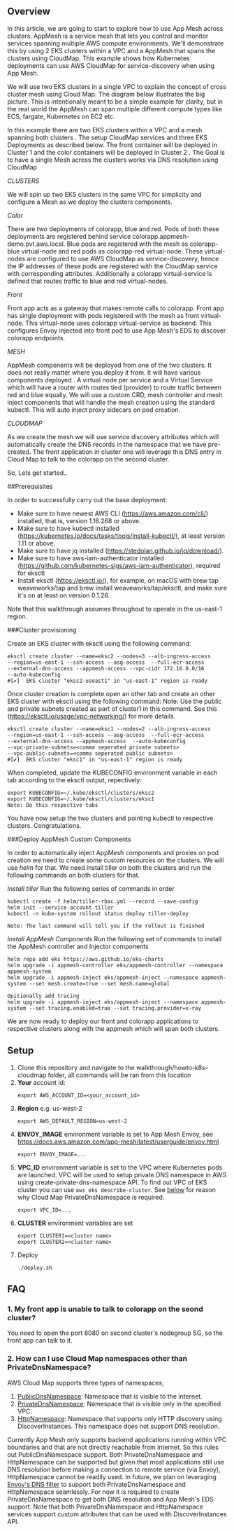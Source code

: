 ## Overview
In this article, we are going to start to explore how to use App Mesh across clusters. AppMesh is a service mesh that lets you control and monitor services spanning multiple AWS compute environments. We'll demonstrate this by using 2 EKS clusters within a VPC and a AppMesh that spans the clusters using CloudMap. This example shows how Kubernetes deployments can use AWS CloudMap for service-discovery when using App Mesh.

We will use two EKS clusters in a single VPC to explain the concept of cross cluster mesh using Cloud Map. The diagram below illustrates the big picture. This is intentionally meant to be a simple example for clarity, but in the real world the AppMesh can span multiple different compute types like ECS, fargate, Kubernetes on EC2 etc.

In this example there are two EKS clusters within a VPC and a mesh spanning both clusters . The setup CloudMap services and three EKS Deployments as described below. The front container will be deployed in Cluster 1 and the color containers will be deployed in Cluster 2 . The Goal is to have a single Mesh across the clusters works via DNS resolution using CloudMap


*CLUSTERS*

We will spin up two EKS clusters in the same VPC for simplicity and configure a Mesh as we deploy the clusters components.

*Color*

There are two deployments of colorapp, blue and red. Pods of both these deployments are registered behind service colorapp.appmesh-demo.pvt.aws.local. Blue pods are registered with the mesh as colorapp-blue virtual-node and red pods as colorapp-red virtual-node. These virtual-nodes are configured to use AWS CloudMap as service-discovery, hence the IP addresses of these pods are registered with the CloudMap service with corresponding attributes.
Additionally a colorapp virtual-service is defined that routes traffic to blue and red virtual-nodes.  

*Front*

Front app acts as a gateway that makes remote calls to colorapp. Front app has single deployment with pods registered with the mesh as front virtual-node. This virtual-node uses colorapp virtual-service as backend. This configures Envoy injected into front pod to use App Mesh's EDS to discover colorapp endpoints.


*MESH*

AppMesh components will be deployed from one of the two clusters. It does not really matter where you deploy it from. It will have various components deployed . A virtual node per service and a Virtual Service which will have a router with routes tied (provider) to route traffic between red and blue equally. We will use a custom CRD, mesh controller and  mesh inject components that will handle the mesh creation using the standard kubectl. This will auto inject proxy sidecars on pod creation.

*CLOUDMAP*

As we create the mesh we will use service discovery attributes which will automatically create the DNS records in the namespace that we have pre-created. The front application in cluster one will leverage this DNS entry in Cloud Map to talk to the colorapp on the second cluster.  

So, Lets get started..

##Prerequisites

In order to successfully carry out the base deployment:

* Make sure to have newest AWS CLI (https://aws.amazon.com/cli/) installed, that is, version 1.16.268 or above.
* Make sure to have kubectl installed (https://kubernetes.io/docs/tasks/tools/install-kubectl/), at least version 1.11 or above.
* Make sure to have jq installed (https://stedolan.github.io/jq/download/).
* Make sure to have aws-iam-authenticator installed (https://github.com/kubernetes-sigs/aws-iam-authenticator), required for eksctl
* Install eksctl (https://eksctl.io/), for example, on macOS with brew tap weaveworks/tap and brew install weaveworks/tap/eksctl, and make sure it's on at least on version 0.1.26.

Note that this walkthrough assumes throughout to operate in the us-east-1 region.

###Cluster provisioning

Create an EKS cluster with eksctl using the following command:
```
eksctl create cluster --name=eksc2 --nodes=3 --alb-ingress-access 
--region=us-east-1 --ssh-access --asg-access  --full-ecr-access  
--external-dns-access --appmesh-access --vpc-cidr 172.16.0.0/16
--auto-kubeconfig
#[✔]  EKS cluster "eksc2-useast1" in "us-east-1" region is ready
```

Once cluster creation is complete open an other tab and create an other EKS cluster with eksctl using the following command:
Note: Use the public and private subnets created as part of cluster1 in this command. See this (https://eksctl.io/usage/vpc-networking/) for more details.
```
eksctl create cluster --name=eksc1 --nodes=2 --alb-ingress-access 
--region=us-east-1 --ssh-access --asg-access  --full-ecr-access  
--external-dns-access --appmesh-access  --auto-kubeconfig 
--vpc-private-subnets=<comma seperated private subnets>
--vpc-public-subnets=<comma seperated public subnets>
#[✔]  EKS cluster "eksc1" in "us-east-1" region is ready
```

When completed, update the KUBECONFIG environment variable in each tab according to the eksctl output, repectively:
```
export KUBECONFIG=~/.kube/eksctl/clusters/eksc2
export KUBECONFIG=~/.kube/eksctl/clusters/eksc1 
Note: Do this respective tabs
```

You have now setup the two clusters and pointing kubectl to respective clusters. Congratulations.

###Deploy AppMesh Custom Components

In order to automatically inject AppMesh components and proxies on pod creation we need to create some custom resources on the clusters. We will use *helm* for that. We need install tiller on both the clusters and run the following commands on both clusters for that.

*Install tiller*
Run the following series of commands in order
```
kubectl create -f helm/tiller-rbac.yml --record --save-config
helm init --service-account tiller
kubectl -n kube-system rollout status deploy tiller-deploy

Note: The last command will tell you if the rollout is finished
```

*Install AppMesh Components*
Run the following set of commands to install the AppMesh controller and Injector components 

```
helm repo add eks https://aws.github.io/eks-charts
helm upgrade -i appmesh-controller eks/appmesh-controller --namespace appmesh-system
helm upgrade -i appmesh-inject eks/appmesh-inject --namespace appmesh-system --set mesh.create=true --set mesh.name=global

Opitionally add tracing
helm upgrade -i appmesh-inject eks/appmesh-inject --namespace appmesh-system --set tracing.enabled=true --set tracing.provider=x-ray
```

We are now ready to deploy our front and colorapp applications to respective clusters along with the appmesh which will span both clusters.


## Setup

1. Clone this repository and navigate to the walkthrough/howto-k8s-cloudmap folder, all commands will be ran from this location
2. **Your** account id:
    ```
    export AWS_ACCOUNT_ID=<your_account_id>
    ```
3. **Region** e.g. us-west-2
    ```
    export AWS_DEFAULT_REGION=us-west-2
    ```
4. **ENVOY_IMAGE** environment variable is set to App Mesh Envoy, see https://docs.aws.amazon.com/app-mesh/latest/userguide/envoy.html
    ```
    export ENVOY_IMAGE=...
    ```
5. **VPC_ID** environment variable is set to the VPC where Kubernetes pods are launched. VPC will be used to setup private DNS namespace in AWS using create-private-dns-namespace API. To find out VPC of EKS cluster you can use `aws eks describe-cluster`. See [below](#1-how-can-i-use-cloud-map-namespaces-other-than-privatednsnamespace) for reason why Cloud Map PrivateDnsNamespace is required.
    ```
    export VPC_ID=...
    ```
6. **CLUSTER** environment variables are set
    ```
    export CLUSTER1=<cluster name>
    export CLUSTER2=<cluster name>
    ```
7. Deploy
    ```. 
    ./deploy.sh
    ```

## FAQ
### 1. My front app is unable to talk to colorapp on the seond cluster?
You need to open the port 8080 on second cluster's nodegroup SG, so the front app can talk to it.

### 2. How can I use Cloud Map namespaces other than PrivateDnsNamespace?
AWS Cloud Map supports three types of namespaces;
1. [PublicDnsNamespace](https://docs.aws.amazon.com/cloud-map/latest/api/API_CreatePublicDnsNamespace.html): Namespace that is visible to the internet.
2. [PrivateDnsNamespace](https://docs.aws.amazon.com/cloud-map/latest/api/API_CreatePrivateDnsNamespace.html): Namespace that is visible only in the specified VPC.
3. [HttpNamespace](https://docs.aws.amazon.com/cloud-map/latest/api/API_CreateHttpNamespace.html): Namespace that supports only HTTP discovery using DiscoverInstances. This namespace does not support DNS resolution.

Currently App Mesh only supports backend applications running within VPC boundaries and that are not directly reachable from internet. So this rules out PublicDnsNamespace support. Both PrivateDnsNamespace and HttpNamespace can be supported but given that most applications still use DNS resolution before making a connection to remote service (via Envoy), HttpNamespace cannot be readily used. In future, we plan on leveraging [Envoy's DNS filter](https://github.com/envoyproxy/envoy/issues/6748) to support both PrivateDnsNamespace and HttpNamespace seamlessly. For now it is required to create PrivateDnsNamespace to get both DNS resolution and App Mesh's EDS support. Note that both PrivateDnsNamespace and HttpNamespace services support custom attributes that can be used with DiscoverInstances API.